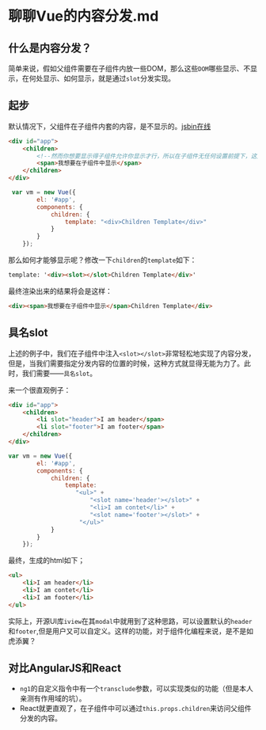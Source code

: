# 聊聊Vue的内容分发.md

## 什么是内容分发？

简单来说，假如父组件需要在子组件内放一些DOM，那么这些`DOM`哪些显示、不显示，在何处显示、如何显示，就是通过`slot`分发实现。

## 起步

默认情况下，父组件在子组件内套的内容，是不显示的。[jsbin在线](http://jsbin.com/xacarey/edit?html,js,output)

```html
<div id="app">  
    <children>
        <!--然而你想要显示得子组件允许你显示才行，所以在子组件无任何设置前提下，这里不会显示-->
        <span>我想要在子组件中显示</span>  
    </children>  
</div> 
```

```js
 var vm = new Vue({  
        el: '#app',
        components: {  
            children: {  
                template: "<div>Children Template</div>"  
            }  
        }  
    });  
```

那么如何才能够显示呢？修改一下`children`的`template`如下：
```html
template: '<div><slot></slot>Children Template</div>'
```

最终渲染出来的结果将会是这样：

```html
<div><span>我想要在子组件中显示</span>Children Template</div>
```

## 具名slot

上述的例子中，我们在子组件中注入`<slot></slot>`非常轻松地实现了内容分发，但是，当我们需要指定分发内容的位置的时候，这种方式就显得无能为力了。此时，我们需要——`具名slot`。

来一个很直观例子：

```html
<div id="app">  
    <children>  
        <li slot="header">I am header</span>  
        <li slot="footer">I am footer</span>  
    </children>  
</div>  
```

```js
var vm = new Vue({  
        el: '#app',  
        components: {  
            children: {    
                template: 
                   "<ul>" +
                       "<slot name='header'></slot>" +
                       "<li>I am contet</li>" +
                       "<slot name='footer'></slot>" +
                    "</ul>"
            }  
        }  
    });  
```

最终，生成的html如下；

```html
<ul>
    <li>I am header</li>
    <li>I am contet</li>
    <li>I am footer</li>
</ul>
```

实际上，开源UI库`iview`在其`modal`中就用到了这种思路，可以设置默认的`header`和`footer`,但是用户又可以自定义。这样的功能，对于组件化编程来说，是不是如虎添翼？

## 对比AngularJS和React

- `ng1`的自定义指令中有一个`transclude`参数，可以实现类似的功能（但是本人亲测有作用域的坑）。
- React就更直观了，在子组件中可以通过`this.props.children`来访问父组件分发的内容。


